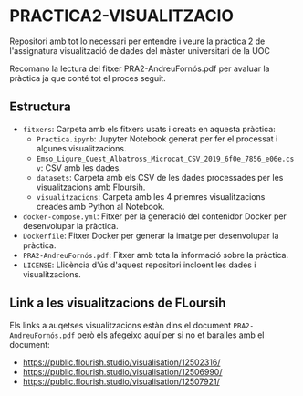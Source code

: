 # PRACTICA2-VISUALITZACIO

Repositori amb tot lo necessari per entendre i veure la pràctica 2 de l'assignatura visualització de dades del màster universitari de la UOC

Recomano la lectura del fitxer PRA2-AndreuFornós.pdf per avaluar la pràctica ja que conté tot el proces seguit.

## Estructura
- `fitxers`: Carpeta amb els fitxers usats i creats en aquesta pràctica:
    - `Practica.ipynb`: Jupyter Notebook generat per fer el processat i algunes visualitzacions.
    - `Emso_Ligure_Ouest_Albatross_Microcat_CSV_2019_6f0e_7856_e06e.csv`: CSV amb les dades.
    - `datasets`: Carpeta amb els CSV de les dades processades per les visualitzacions amb Floursih.
    - `visualitzacions`: Carpeta amb les 4 priemres visualitzacions creades amb Python al Notebook.
- `docker-compose.yml`: Fitxer per la generació del contenidor Docker per desenvolupar la pràctica.
- `Dockerfile`: Fitxer Docker per generar la imatge per desenvolupar la pràctica.
- `PRA2-AndreuFornós.pdf`: Fitxer amb tota la informació sobre la pràctica.
- `LICENSE`: Llicència d'ús d'aquest repositori incloent les dades i visualitzacions.

## Link a les visualitzacions de FLoursih
Els links a auqetses visualitzacions estàn dins el document `PRA2-AndreuFornós.pdf` però els afegeixo aquí per si no et baralles amb el document:
- https://public.flourish.studio/visualisation/12502316/
- https://public.flourish.studio/visualisation/12506990/
- https://public.flourish.studio/visualisation/12507921/
